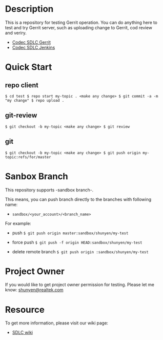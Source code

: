 # Description

This is a repository for testing Gerrit operation.
You can do anything here to test and try Gerrit server,
such as uploading change to Gerrit, cod review and veriry.

* [Codec SDLC Gerrit](http://codec.sdlc.rd.realtek.com/gerrit/)
* [Codec SDLC Jenkins](http://codec.sdlc.rd.realtek.com/jenkins/)

# Quick Start

## repo client
``
$ cd test
$ repo start my-topic .
<make any change>
$ git commit -a -m "my change"
$ repo upload .
``

## git-review
``
$ git checkout -b my-topic
<make any change>
$ git review
``

## git
``
$ git checkout -b my-topic
<make any change>
$ git push origin my-topic:refs/for/master
``

# Sanbox Branch

This repository supports -sandbox branch-.

This means, you can push branch directly to the branches
with following name:
* ``sandbox/<your_account>/<branch_name>``

For example:

* push
  ``$ git push origin master:sandbox/shunyen/my-test``

* force push
  ``$ git push -f origin HEAD:sandbox/shunyen/my-test``

* delete remote branch
  ``$ git push origin :sandbox/shunyen/my-test``

# Project Owner

If you would like to get project owner permission for testing.
Please let me know: <shunyen@realtek.com>

# Resource

To get more information, please visit our wiki page:
* [SDLC wiki](https://wiki.realtek.com/pages/viewpage.action?pageId=94440157)

